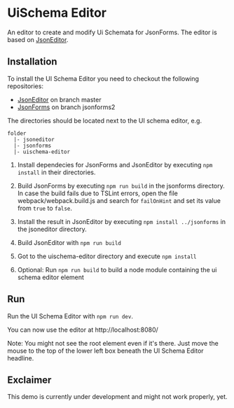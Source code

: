 # UiSchema Editor

An editor to create and modify Ui Schemata for JsonForms.
The editor is based on [JsonEditor](https://github.com/eclipsesource/jsoneditor).

## Installation
To install the UI Schema Editor you need to checkout the following repositories:
- [JsonEditor](https://github.com/eclipsesource/jsoneditor) on branch master
- [JsonForms](https://github.com/eclipsesource/jsonforms/tree/jsonforms2) on branch jsonforms2

The directories should be located next to the UI schema editor,
e.g.
```
folder
  |- jsoneditor
  |- jsonforms
  |- uischema-editor
```
1. Install dependecies for JsonForms and JsonEditor by executing `npm install` in their directories.

1. Build JsonForms by executing `npm run build` in the jsonforms directory. In case the build fails due to TSLint errors, open the file webpack/webpack.build.js and search for `failOnHint` and set its value from `true` to `false`.

1. Install the result in JsonEditor by executing `npm install ../jsonforms` in the jsoneditor directory.

1. Build JsonEditor with `npm run build`

1. Got to the uischema-editor directory and execute `npm install`

1. Optional: Run `npm run build` to build a node module containing the ui schema editor element

## Run
Run the UI Schema Editor with `npm run dev`.

You can now use the editor at http://localhost:8080/

Note: You might not see the root element even if it's there. Just move the mouse to the top of the lower left box beneath the UI Schema Editor headline.

## Exclaimer
This demo is currently under development and might not work properly, yet.
